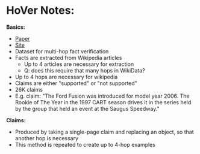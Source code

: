 # HoVer Notes:

**Basics:**
- [Paper](https://arxiv.org/abs/2011.03088)
- [Site](https://hover-nlp.github.io/)
- Dataset for multi-hop fact verification
- Facts are extracted from Wikipedia articles
    - Up to 4 articles are necessary for extraction
    - Q: does this require that many hops in WikiData?
- Up to 4 hops are necessary for wikipedia
- Claims are either "supported" or "not supported"
- 26K claims
- E.g. claim: "The Ford Fusion was introduced for model year 2006. The Rookie of The Year in the 1997 CART season drives it in the series held by the group that held an event at the Saugus Speedway."

**Claims:**
- Produced by taking a single-page claim and replacing an object, so that another hop is necessary
- This method is repeated to create up to 4-hop examples
